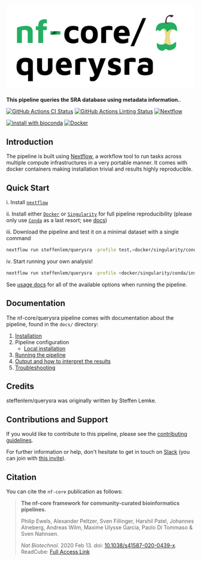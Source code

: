 # ![steffenlem/querysra](docs/images/nf-core-querysra_logo.png)

**This pipeline queries the SRA database using metadata information.**.

[![GitHub Actions CI Status](https://github.com/steffenlem/querysra/workflows/nf-core%20CI/badge.svg)](https://github.com/steffenlem/querysra/actions)
[![GitHub Actions Linting Status](https://github.com/steffenlem/querysra/workflows/nf-core%20linting/badge.svg)](https://github.com/steffenlem/querysra/actions)
[![Nextflow](https://img.shields.io/badge/nextflow-%E2%89%A519.10.0-brightgreen.svg)](https://www.nextflow.io/)

[![install with bioconda](https://img.shields.io/badge/install%20with-bioconda-brightgreen.svg)](http://bioconda.github.io/)
[![Docker](https://img.shields.io/docker/automated/steffenlem/querysra.svg)](https://hub.docker.com/r/steffenlem/querysra)

## Introduction

The pipeline is built using [Nextflow](https://www.nextflow.io), a workflow tool to run tasks across multiple compute infrastructures in a very portable manner. It comes with docker containers making installation trivial and results highly reproducible.

## Quick Start

i. Install [`nextflow`](https://nf-co.re/usage/installation)

ii. Install either [`Docker`](https://docs.docker.com/engine/installation/) or [`Singularity`](https://www.sylabs.io/guides/3.0/user-guide/) for full pipeline reproducibility (please only use [`Conda`](https://conda.io/miniconda.html) as a last resort; see [docs](https://nf-co.re/usage/configuration#basic-configuration-profiles))

iii. Download the pipeline and test it on a minimal dataset with a single command

```bash
nextflow run steffenlem/querysra -profile test,<docker/singularity/conda/institute>
```

iv. Start running your own analysis!

<!-- TODO nf-core: Update the default command above used to run the pipeline -->

```bash
nextflow run steffenlem/querysra -profile <docker/singularity/conda/institute> --preselection some_list_1.txt --blacklist some_list_2.txt --classes_keywords classes.json --taxon_id 9606 --library_strategy RNA-Seq
```

See [usage docs](docs/usage.md) for all of the available options when running the pipeline.

## Documentation

The nf-core/querysra pipeline comes with documentation about the pipeline, found in the `docs/` directory:

1. [Installation](https://nf-co.re/usage/installation)
2. Pipeline configuration
    * [Local installation](https://nf-co.re/usage/local_installation)
    <!-- * [Adding your own system config](https://nf-co.re/usage/adding_own_config)
    * [Reference genomes](https://nf-co.re/usage/reference_genomes)-->
3. [Running the pipeline](docs/usage.md)
4. [Output and how to interpret the results](docs/output.md)
5. [Troubleshooting](https://nf-co.re/usage/troubleshooting)

<!-- TODO nf-core: Add a brief overview of what the pipeline does and how it works -->

## Credits

steffenlem/querysra was originally written by Steffen Lemke.

## Contributions and Support

If you would like to contribute to this pipeline, please see the [contributing guidelines](.github/CONTRIBUTING.md).

For further information or help, don't hesitate to get in touch on [Slack](https://nfcore.slack.com/channels/querysra) (you can join with [this invite](https://nf-co.re/join/slack)).

## Citation

<!-- TODO nf-core: Add citation for pipeline after first release. Uncomment lines below and update Zenodo doi. -->
<!-- If you use  steffenelm/querysra for your analysis, please cite it using the following doi: [10.5281/zenodo.XXXXXX](https://doi.org/10.5281/zenodo.XXXXXX) -->

You can cite the `nf-core` publication as follows:

> **The nf-core framework for community-curated bioinformatics pipelines.**
>
> Philip Ewels, Alexander Peltzer, Sven Fillinger, Harshil Patel, Johannes Alneberg, Andreas Wilm, Maxime Ulysse Garcia, Paolo Di Tommaso & Sven Nahnsen.
>
> _Nat Biotechnol._ 2020 Feb 13. doi: [10.1038/s41587-020-0439-x](https://dx.doi.org/10.1038/s41587-020-0439-x).  
> ReadCube: [Full Access Link](https://rdcu.be/b1GjZ)
